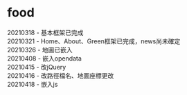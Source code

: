 # food
20210318 - 基本框架已完成<br>
20210321 - Home、About、Green框架已完成，news尚未確定<br>
20210326 - 地圖已嵌入<br>
20210408 - 嵌入opendata<br>
20210415 - 改jQuery<br>
20210416 - 改路徑檔名、地圖座標更改<br>
20210418 - 嵌入js<br>
